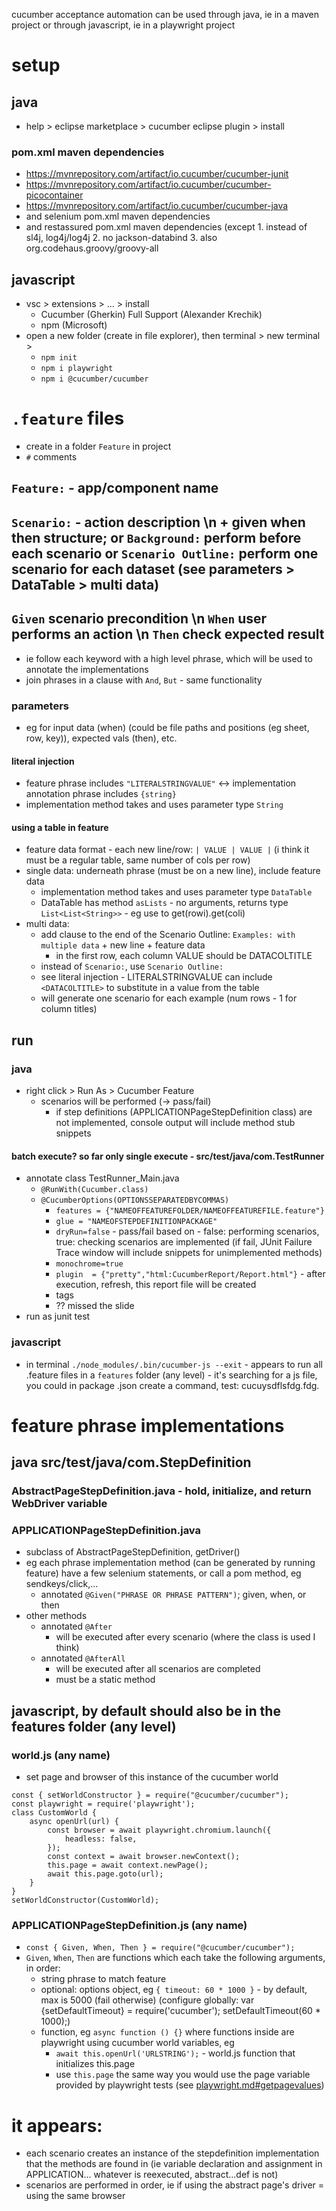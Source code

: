 cucumber acceptance automation can be used through java, ie in a maven project or through javascript, ie in a playwright project
# setup
## java
* help > eclipse marketplace > cucumber eclipse plugin > install
### pom.xml maven dependencies
* https://mvnrepository.com/artifact/io.cucumber/cucumber-junit
* https://mvnrepository.com/artifact/io.cucumber/cucumber-picocontainer
* https://mvnrepository.com/artifact/io.cucumber/cucumber-java
* and selenium pom.xml maven dependencies
* and restassured pom.xml maven dependencies (except 1. instead of sl4j, log4j/log4j 2. no jackson-databind 3. also org.codehaus.groovy/groovy-all
## javascript
* vsc > extensions > ... > install
  * Cucumber (Gherkin) Full Support (Alexander Krechik)
  * npm (Microsoft)
* open a new folder (create in file explorer), then terminal > new terminal >
  * `npm init`
  * `npm i playwright`
  * `npm i @cucumber/cucumber`
# `.feature` files
* create in a folder `Feature` in project
* `#` comments
## `Feature:` - app/component name
## `Scenario:` - action description \n + given when then structure; or `Background:` perform before each scenario or `Scenario Outline:` perform one scenario for each dataset (see parameters > DataTable > multi data)
## `Given` scenario precondition \n `When` user performs an action \n `Then` check expected result
* ie follow each keyword with a high level phrase, which will be used to annotate the implementations
* join phrases in a clause with `And`, `But` - same functionality
### parameters
* eg for input data (when) (could be file paths and positions (eg sheet, row, key)), expected vals (then), etc.
#### literal injection
* feature phrase includes `"LITERALSTRINGVALUE"` <-> implementation annotation phrase includes `{string}`
* implementation method takes and uses parameter type `String`
#### using a table in feature
* feature data format - each new line/row: `| VALUE | VALUE |` (i think it must be a regular table, same number of cols per row)
* single data: underneath phrase (must be on a new line), include feature data
  * implementation method takes and uses parameter type `DataTable`
  * DataTable has method `asLists` - no arguments, returns type `List<List<String>>` - eg use to get(rowi).get(coli)
* multi data:
  * add clause to the end of the Scenario Outline: `Examples: with multiple data` + new line + feature data
  	* in the first row, each column VALUE should be DATACOLTITLE
  * instead of `Scenario:`, use `Scenario Outline:`
  * see literal injection - LITERALSTRINGVALUE can include `<DATACOLTITLE>` to substitute in a value from the table
  * will generate one scenario for each example (num rows - 1 for column titles)
## run
### java
* right click > Run As > Cucumber Feature
  * scenarios will be performed (-> pass/fail)
	* if step definitions (APPLICATIONPageStepDefinition class) are not implemented, console output will include method stub snippets
#### batch execute? so far only single execute - src/test/java/com.TestRunner
* annotate class TestRunner_Main.java
  * `@RunWith(Cucumber.class)`
  * `@CucumberOptions(OPTIONSSEPARATEDBYCOMMAS)`
    * `features = {"NAMEOFFEATUREFOLDER/NAMEOFFEATUREFILE.feature"}`
    * `glue = "NAMEOFSTEPDEFINITIONPACKAGE"`
    * `dryRun=false` - pass/fail based on - false: performing scenarios, true: checking scenarios are implemented (if fail, JUnit Failure Trace window will include snippets for unimplemented methods)
    * `monochrome=true`
    * `plugin  = {"pretty","html:CucumberReport/Report.html"}` - after execution, refresh, this report file will be created
    * tags
    * ?? missed the slide
* run as junit test
### javascript
* in terminal `./node_modules/.bin/cucumber-js --exit` - appears to run all .feature files in a `features` folder (any level) - it's searching for a js file, you could in package .json create a command, test: cucuysdflsfdg.fdg.
# feature phrase implementations
## java src/test/java/com.StepDefinition
### AbstractPageStepDefinition.java - hold, initialize, and return WebDriver variable
### APPLICATIONPageStepDefinition.java
* subclass of AbstractPageStepDefinition, getDriver()
* eg each phrase implementation method (can be generated by running feature) have a few selenium statements, or call a pom method, eg sendkeys/click,...
  * annotated `@Given("PHRASE OR PHRASE PATTERN")`; given, when, or then
* other methods
  * annotated `@After`
    * will be executed after every scenario (where the class is used I think)
  * annotated `@AfterAll`
    *  will be executed after all scenarios are completed
    *  must be a static method
## javascript, by default should also be in the features folder (any level)
### world.js (any name)
* set page and browser of this instance of the cucumber world
```
const { setWorldConstructor } = require("@cucumber/cucumber");
const playwright = require('playwright');
class CustomWorld {
    async openUrl(url) {
        const browser = await playwright.chromium.launch({
            headless: false,
        });
        const context = await browser.newContext();
        this.page = await context.newPage();
        await this.page.goto(url);
    }
}
setWorldConstructor(CustomWorld);
```
### APPLICATIONPageStepDefinition.js (any name)
* `const { Given, When, Then } = require("@cucumber/cucumber");`
* `Given`, `When`, `Then` are functions which each take the following arguments, in order:
  * string phrase to match feature
  * optional: options object, eg `{ timeout: 60 * 1000 }` - by default, max is 5000 (fail otherwise) (configure globally: var {setDefaultTimeout} = require('cucumber'); setDefaultTimeout(60 * 1000);)
  * function, eg `async function () {}` where functions inside are playwright using cucumber world variables, eg
    * `await this.openUrl('URLSTRING');` - world.js function that initializes this.page
    * use `this.page` the same way you would use the page variable provided by playwright tests (see [playwright.md#getpagevalues](https://github.com/wenyaoxue/notes/blob/main/SDET/playwright.md#get-page-values-without-codegen))
    
# it appears:
* each scenario creates an instance of the stepdefinition implementation that the methods are found in (ie variable declaration and assignment in APPLICATION... whatever is reexecuted, abstract...def is not)
* scenarios are performed in order, ie if using the abstract page's driver = using the same browser

